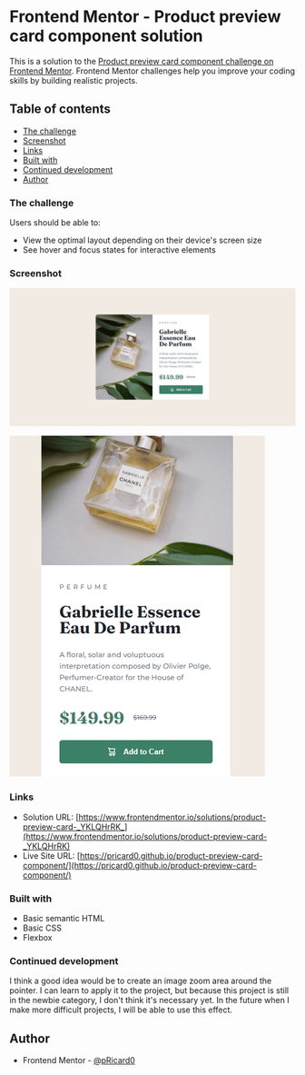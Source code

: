 # Frontend Mentor - Product preview card component solution

This is a solution to the [Product preview card component challenge on Frontend Mentor](https://www.frontendmentor.io/challenges/product-preview-card-component-GO7UmttRfa). Frontend Mentor challenges help you improve your coding skills by building realistic projects. 

## Table of contents

  - [The challenge](#the-challenge)
  - [Screenshot](#screenshot)
  - [Links](#links)
  - [Built with](#built-with)
  - [Continued development](#continued-development)
- [Author](#author)
### The challenge

Users should be able to:

- View the optimal layout depending on their device's screen size
- See hover and focus states for interactive elements

### Screenshot

![](./design/screenshot.png)

![](./design/mobile-screenshot.png)

### Links

- Solution URL: [https://www.frontendmentor.io/solutions/product-preview-card-_YKLQHrRK_](https://www.frontendmentor.io/solutions/product-preview-card-_YKLQHrRK)
- Live Site URL: [https://pricard0.github.io/product-preview-card-component/](https://pricard0.github.io/product-preview-card-component/)

### Built with

- Basic semantic HTML
- Basic CSS
- Flexbox

### Continued development

I think a good idea would be to create an image zoom area around the pointer. I can learn to apply it to the project, but because this project is still in the newbie category, I don't think it's necessary yet. In the future when I make more difficult projects, I will be able to use this effect.

## Author

- Frontend Mentor - [@pRicard0](https://www.frontendmentor.io/profile/pRicard0)

